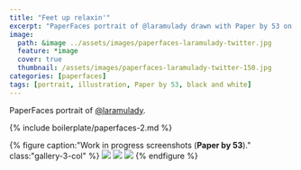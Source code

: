 ```yaml
---
title: "Feet up relaxin'"
excerpt: "PaperFaces portrait of @laramulady drawn with Paper by 53 on an iPad."
image: 
  path: &image ../assets/images/paperfaces-laramulady-twitter.jpg 
  feature: *image
  cover: true
  thumbnail: /assets/images/paperfaces-laramulady-twitter-150.jpg
categories: [paperfaces]
tags: [portrait, illustration, Paper by 53, black and white]
---
```


PaperFaces portrait of [@laramulady](https://twitter.com/laramulady).

{% include boilerplate/paperfaces-2.md %}

{% figure caption:"Work in progress screenshots (**Paper by 53**)." class:"gallery-3-col" %}
[![](/assets/images/paperfaces-laramulady-process-1-600.jpg)](/assets/images/paperfaces-laramulady-process-1-lg.jpg)
[![](/assets/images/paperfaces-laramulady-process-2-600.jpg)](/assets/images/paperfaces-laramulady-process-2-lg.jpg)
[![](/assets/images/paperfaces-laramulady-process-3-600.jpg)](/assets/images/paperfaces-laramulady-process-3-lg.jpg)
{% endfigure %}
